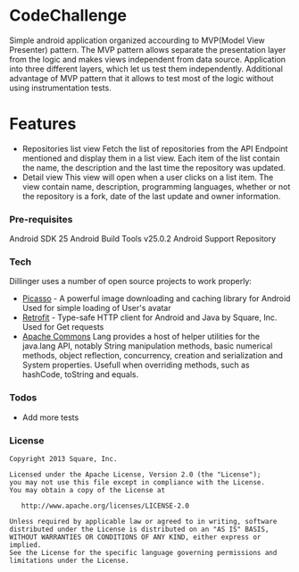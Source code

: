 # CodeChallenge

Simple android application organized accourding to MVP(Model View Presenter) pattern.
The MVP pattern allows separate the presentation layer from the logic and makes views independent from data source. 
Application into three different layers, which let us test them independently. Additional advantage of 
MVP pattern that it allows to test most of the logic without using instrumentation tests.

# Features
 - Repositories list view
Fetch the list of repositories from the API Endpoint mentioned and display them
in a list view. Each item of the list contain the name, the description and the last
time the repository was updated.
 - Detail view
This view will open when a user clicks on a list item. The view contain name,
description, programming languages, whether or not the repository is a fork,
date of the last update and owner information.

### Pre-requisites
Android SDK 25
Android Build Tools v25.0.2
Android Support Repository

### Tech

Dillinger uses a number of open source projects to work properly:

* [Picasso](https://github.com/square/picasso) - A powerful image downloading and caching library for Android
Used for simple loading of User's avatar
* [Retrofit](http://square.github.io/retrofit/) - Type-safe HTTP client for Android and Java by Square, Inc.
Used for Get requests
* [Apache Commons](https://commons.apache.org/proper/commons-lang/)  Lang provides a host of helper utilities for the java.lang API, notably String manipulation methods, basic numerical methods, object reflection, concurrency, creation and serialization and System properties. 
Usefull when overriding methods, such as hashCode, toString and equals.

### Todos

 - Add more tests 

### License


    Copyright 2013 Square, Inc.

    Licensed under the Apache License, Version 2.0 (the "License");
    you may not use this file except in compliance with the License.
    You may obtain a copy of the License at

       http://www.apache.org/licenses/LICENSE-2.0

    Unless required by applicable law or agreed to in writing, software
    distributed under the License is distributed on an "AS IS" BASIS,
    WITHOUT WARRANTIES OR CONDITIONS OF ANY KIND, either express or implied.
    See the License for the specific language governing permissions and
    limitations under the License.
